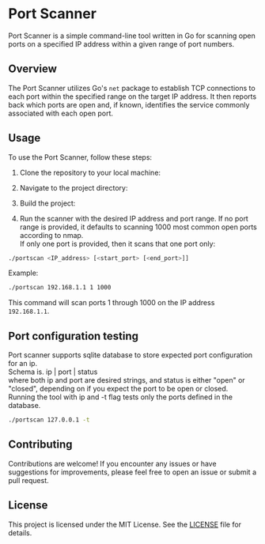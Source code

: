 # Port Scanner

Port Scanner is a simple command-line tool written in Go for scanning open ports on a specified IP address within a given range of port numbers.

## Overview

The Port Scanner utilizes Go's `net` package to establish TCP connections to each port within the specified range on the target IP address. It then reports back which ports are open and, if known, identifies the service commonly associated with each open port.

## Usage

To use the Port Scanner, follow these steps:

1. Clone the repository to your local machine:

2. Navigate to the project directory:


3. Build the project:

4. Run the scanner with the desired IP address and port range. If no port range is provided, it defaults to scanning 1000 most common open ports according to nmap.  
If only one port is provided, then it scans that one port only:
```bash
./portscan <IP_address> [<start_port> [<end_port>]]
```

Example:
```bash
./portscan 192.168.1.1 1 1000
```

This command will scan ports 1 through 1000 on the IP address `192.168.1.1`.

## Port configuration testing

Port scanner supports sqlite database to store expected port configuration for an ip.  
Schema is. ip | port | status  
where both ip and port are desired strings, and status is either "open" or "closed", depending on if you expect the port to be open or closed.  
Running the tool with ip and -t flag tests only the ports defined in the database.

```bash
./portscan 127.0.0.1 -t
```

## Contributing

Contributions are welcome! If you encounter any issues or have suggestions for improvements, please feel free to open an issue or submit a pull request.

## License

This project is licensed under the MIT License. See the [LICENSE](LICENSE) file for details.
